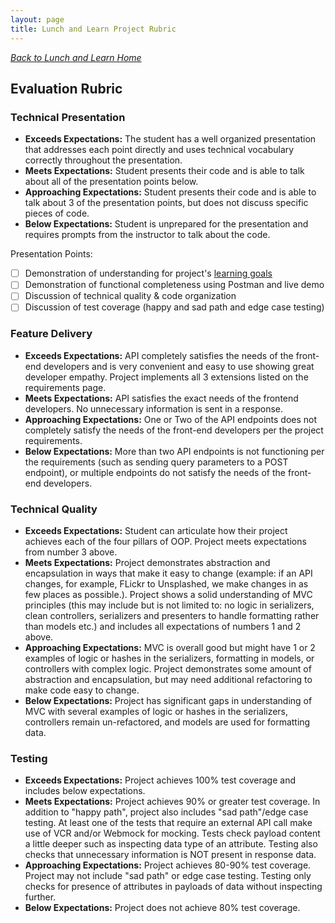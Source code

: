 ```yaml
---
layout: page
title: Lunch and Learn Project Rubric
---
```

_[Back to Lunch and Learn Home](./index)_
## Evaluation Rubric

### Technical Presentation

* **Exceeds Expectations:** The student has a well organized presentation that addresses each point directly and uses technical vocabulary correctly throughout the presentation.
* **Meets Expectations:** Student presents their code and is able to talk about all of the presentation points below.
* **Approaching Expectations:** Student presents their code and is able to talk about 3 of the presentation points, but does not discuss specific pieces of code.
* **Below Expectations:** Student is unprepared for the presentation and requires prompts from the instructor to talk about the code.

Presentation Points:

- [ ] Demonstration of understanding for project's [learning goals](./index)
- [ ] Demonstration of functional completeness using Postman and live demo
- [ ] Discussion of technical quality & code organization
- [ ] Discussion of test coverage (happy and sad path and edge case testing)

### Feature Delivery

* **Exceeds Expectations:** API completely satisfies the needs of the front-end developers and is very convenient and easy to use showing great developer empathy. Project implements all 3 extensions listed on the requirements page. 
* **Meets Expectations:** API satisfies the exact needs of the frontend developers. No unnecessary information is sent in a response.
* **Approaching Expectations:** One or Two of the API endpoints does not completely satisfy the needs of the front-end developers per the project requirements.
* **Below Expectations:** More than two API endpoints is not functioning per the requirements (such as sending query parameters to a POST endpoint), or multiple endpoints do not satisfy the needs of the front-end developers.

### Technical Quality

* **Exceeds Expectations:**  Student can articulate how their project achieves each of the four pillars of OOP. Project meets expectations from number 3 above.
* **Meets Expectations:**  Project demonstrates abstraction and encapsulation in ways that make it easy to change (example: if an API changes, for example, FLickr to Unsplashed, we make changes in as few places as possible.). Project shows a solid understanding of MVC principles (this may include but is not limited to: no logic in serializers, clean controllers, serializers and presenters to handle formatting rather than models etc.) and includes all expectations of numbers 1 and 2 above.
* **Approaching Expectations:**  MVC is overall good but might have 1 or 2 examples of logic or hashes in the serializers, formatting in models, or controllers with complex logic. Project demonstrates some amount of abstraction and encapsulation, but may need additional refactoring to make code easy to change.
* **Below Expectations:**  Project has significant gaps in understanding of MVC with several examples of logic or hashes in the serializers, controllers remain un-refactored, and models are used for formatting data.

### Testing

* **Exceeds Expectations:** Project achieves 100% test coverage and includes below expectations.
* **Meets Expectations:** Project achieves 90% or greater test coverage. In addition to "happy path", project also includes "sad path"/edge case testing. At least one of the tests that require an external API call make use of VCR and/or Webmock for mocking. Tests check payload content a little deeper such as inspecting data type of an attribute. Testing also checks that unnecessary information is NOT present in response data.
* **Approaching Expectations:** Project achieves 80-90% test coverage. Project may not include "sad path" or edge case testing. Testing only checks for presence of attributes in payloads of data without inspecting further.
* **Below Expectations:** Project does not achieve 80% test coverage.
